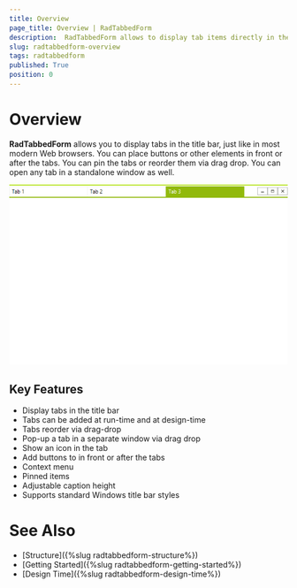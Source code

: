 ```yaml
---
title: Overview
page_title: Overview | RadTabbedForm
description:  RadTabbedForm allows to display tab items directly in the title bar  
slug: radtabbedform-overview
tags: radtabbedform
published: True
position: 0
---
```


# Overview

__RadTabbedForm__ allows you to display tabs in the title bar, just like in most modern Web browsers. You can place buttons or other elements in front or after the tabs. You can pin the tabs or reorder them via drag drop. You can open any tab in a standalone window as well.   

![radtabbedform-overview001](images/radtabbedform-overview001.png)

## Key Features

* Display tabs in the title bar
* Tabs can be added at run-time and at design-time
* Tabs reorder via drag-drop
* Pop-up a tab in a separate window via drag drop
* Show an icon in the tab
* Add buttons to in front or after the tabs
* Context menu
* Pinned items
* Adjustable caption height
* Supports standard Windows title bar styles


# See Also

* [Structure]({%slug radtabbedform-structure%})
* [Getting Started]({%slug  radtabbedform-getting-started%})
* [Design Time]({%slug  radtabbedform-design-time%})
 